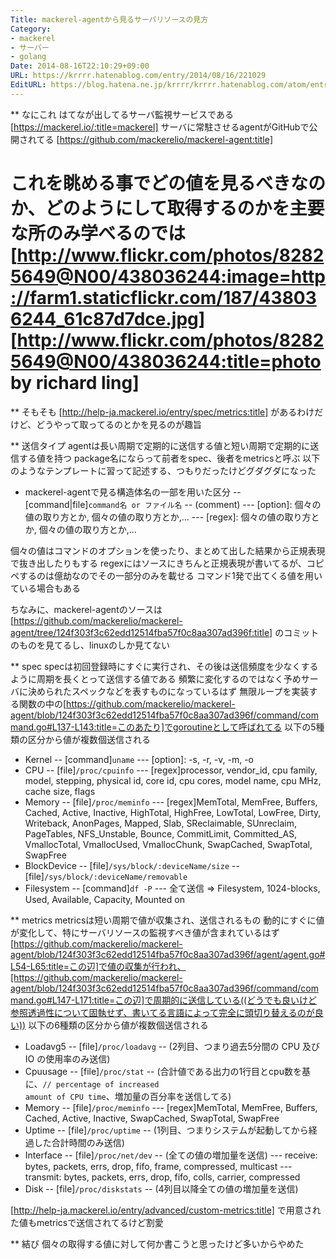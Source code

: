 ```yaml
---
Title: mackerel-agentから見るサーバリソースの見方
Category:
- mackerel
- サーバー
- golang
Date: 2014-08-16T22:10:29+09:00
URL: https://krrrr.hatenablog.com/entry/2014/08/16/221029
EditURL: https://blog.hatena.ne.jp/krrrr/krrrr.hatenablog.com/atom/entry/12921228815730376042
---
```


** なにこれ
はてなが出してるサーバ監視サービスである[https://mackerel.io/:title=mackerel]
サーバに常駐させるagentがGitHubで公開されてる
[https://github.com/mackerelio/mackerel-agent:title]

これを眺める事でどの値を見るべきなのか、どのようにして取得するのかを主要な所のみ学べるのでは
[http://www.flickr.com/photos/82825649@N00/438036244:image=http://farm1.staticflickr.com/187/438036244_61c87d7dce.jpg]
[http://www.flickr.com/photos/82825649@N00/438036244:title=photo by richard ling]
====
** そもそも
[http://help-ja.mackerel.io/entry/spec/metrics:title] があるわけだけど、どうやって取ってるのとかを見るのが趣旨

** 送信タイプ
agentは長い周期で定期的に送信する値と短い周期で定期的に送信する値を持つ
package名にならって前者をspec、後者をmetricsと呼ぶ
以下のようなテンプレートに習って記述する、つもりだったけどグダグダになった

- mackerel-agentで見る構造体名の一部を用いた区分
-- [command|file]<code>command名 or ファイル名</code>
-- (comment)
--- [option]: 個々の値の取り方とか, 個々の値の取り方とか,...
--- [regex]: 個々の値の取り方とか, 個々の値の取り方とか,...

個々の値はコマンドのオプションを使ったり、まとめて出した結果から正規表現で抜き出したりもする
regexにはソースにきちんと正規表現が書いてるが、コピペするのは億劫なのでその一部分のみを載せる
コマンド1発で出てくる値を用いている場合もある

ちなみに、mackerel-agentのソースは [https://github.com/mackerelio/mackerel-agent/tree/124f303f3c62edd12514fba57f0c8aa307ad396f:title] のコミットのものを見てるし、linuxのしか見てない

** spec
specは初回登録時にすぐに実行され、その後は送信頻度を少なくするように周期を長くとって送信する値である
頻繁に変化するのではなく予めサーバに決められたスペックなどを表すものになっているはず
無限ループを実装する関数の中の[https://github.com/mackerelio/mackerel-agent/blob/124f303f3c62edd12514fba57f0c8aa307ad396f/command/command.go#L137-L143:title=このあたり]でgoroutineとして呼ばれてる
以下の5種類の区分から値が複数個送信される
- Kernel
-- [command]<code>uname</code>
--- [option]: -s, -r, -v, -m, -o
- CPU
-- [file]<code>/proc/cpuinfo</code>
--- [regex]processor, vendor_id, cpu family, model, stepping, physical id, core id, cpu cores, model name, cpu MHz, cache size, flags
- Memory
-- [file]<code>/proc/meminfo</code>
--- [regex]MemTotal, MemFree, Buffers, Cached, Active, Inactive, HighTotal, HighFree, LowTotal, LowFree, Dirty, Writeback, AnonPages, Mapped, Slab, SReclaimable, SUnreclaim, PageTables, NFS_Unstable, Bounce, CommitLimit, Committed_AS, VmallocTotal, VmallocUsed, VmallocChunk, SwapCached, SwapTotal, SwapFree
- BlockDevice
-- [file]<code>/sys/block/:deviceName/size</code>
-- [file]<code>/sys/block/:deviceName/removable</code>
- Filesystem
-- [command]<code>df -P</code>
--- 全て送信 ⇒ Filesystem, 1024-blocks, Used, Available, Capacity, Mounted on

** metrics
metricsは短い周期で値が収集され、送信されるもの
動的にすぐに値が変化して、特にサーバリソースの監視すべき値が含まれているはず
[https://github.com/mackerelio/mackerel-agent/blob/124f303f3c62edd12514fba57f0c8aa307ad396f/agent/agent.go#L54-L65:title=この辺]で値の収集が行われ、[https://github.com/mackerelio/mackerel-agent/blob/124f303f3c62edd12514fba57f0c8aa307ad396f/command/command.go#L147-L171:title=この辺]で周期的に送信している((どうでも良いけど参照透過性について固執せず、書いてる言語によって完全に頭切り替えるのが良い))
以下の6種類の区分から値が複数個送信される
- Loadavg5
-- [file]<code>/proc/loadavg</code>
-- (2列目、つまり過去5分間の CPU 及び IO の使用率のみ送信)
- Cpuusage
-- [file]<code>/proc/stat</code>
-- (合計値である出力の1行目とcpu数を基に、<code>// percentage of increased amount of CPU time</code>、増加量の百分率を送信してる)
- Memory
-- [file]<code>/proc/meminfo</code>
--- [regex]MemTotal, MemFree, Buffers, Cached, Active, Inactive, SwapCached, SwapTotal, SwapFree
- Uptime
-- [file]<code>/proc/uptime</code>
-- (1列目、つまりシステムが起動してから経過した合計時間のみ送信)
- Interface
-- [file]<code>/proc/net/dev</code>
-- (全ての値の増加量を送信)
--- receive: bytes, packets, errs, drop, fifo, frame, compressed, multicast
--- transmit: bytes, packets, errs, drop, fifo, colls, carrier, compressed
- Disk
-- [file]<code>/proc/diskstats</code>
-- (4列目以降全ての値の増加量を送信)

[http://help-ja.mackerel.io/entry/advanced/custom-metrics:title] で用意された値もmetricsで送信されてるけど割愛

** 結び
個々の取得する値に対して何か書こうと思ったけど多いからやめた
